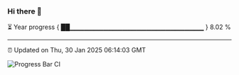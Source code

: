 ### Hi there 👋

⏳ Year progress { ██▁▁▁▁▁▁▁▁▁▁▁▁▁▁▁▁▁▁▁▁▁▁▁▁▁▁▁▁ } 8.02 %

---

⏰ Updated on Thu, 30 Jan 2025 06:14:03 GMT

![Progress Bar CI](https://github.com/Shyam-Makwana/GitHub-Actions-Demo/workflows/Progress%20Bar%20CI/badge.svg)
